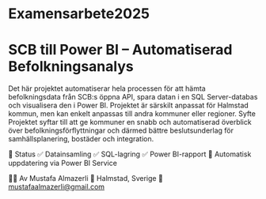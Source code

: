 # Examensarbete2025
# SCB till Power BI – Automatiserad Befolkningsanalys
Det här projektet automatiserar hela processen för att hämta befolkningsdata från SCB:s öppna API, spara datan i en SQL Server-databas och visualisera den i Power BI. Projektet är särskilt anpassat för Halmstad kommun, men kan enkelt anpassas till andra kommuner eller regioner.
Syfte
Projektet syftar till att ge kommuner en snabb och automatiserad överblick över befolkningsförflyttningar och därmed bättre beslutsunderlag för samhällsplanering, bostäder och integration.

📅 Status
✅ Datainsamling
✅ SQL-lagring
✅ Power BI-rapport
🔄 Automatisk uppdatering via Power BI Service

🧑‍💻 Av
Mustafa Almazerli
📍 Halmstad, Sverige
📧 mustafaalmazerli@gmail.com

